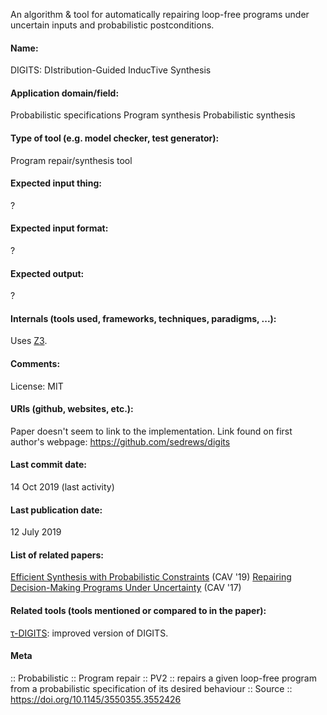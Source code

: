 An algorithm & tool for automatically repairing loop-free programs under uncertain inputs and probabilistic postconditions.

#### Name:
DIGITS: DIstribution-Guided InducTive Synthesis

#### Application domain/field:
Probabilistic specifications
Program synthesis
Probabilistic synthesis

#### Type of tool (e.g. model checker, test generator):
Program repair/synthesis tool

#### Expected input thing:
?

#### Expected input format:
?

#### Expected output:
?

#### Internals (tools used, frameworks, techniques, paradigms, ...):
Uses [Z3](Solvers/SMT/Z3.md).

#### Comments:
License: MIT

#### URIs (github, websites, etc.):
Paper doesn't seem to link to the implementation. Link found on first author's webpage: https://github.com/sedrews/digits

#### Last commit date:
14 Oct 2019 (last activity)

#### Last publication date:
12 July 2019

#### List of related papers:
[Efficient Synthesis with Probabilistic Constraints](https://doi.org/10.1007/978-3-030-25540-4_15) (CAV '19)
[Repairing Decision-Making Programs Under Uncertainty](https://doi.org/10.1007/978-3-319-63387-9_9) (CAV '17)

#### Related tools (tools mentioned or compared to in the paper):
[τ-DIGITS](τ-DIGITS.md): improved version of DIGITS.

#### Meta
:: Probabilistic
:: Program repair
:: PV2 :: repairs a given loop-free program from a probabilistic specification of its desired behaviour
:: Source :: https://doi.org/10.1145/3550355.3552426
